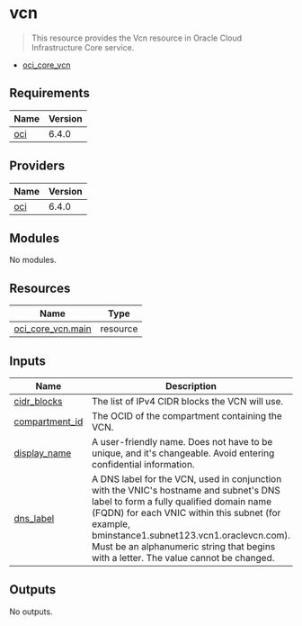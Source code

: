 <!-- BEGIN_TF_DOCS -->
# vcn

> This resource provides the Vcn resource in Oracle Cloud Infrastructure Core service.

- [oci\_core\_vcn](https://registry.terraform.io/providers/oracle/oci/latest/docs/resources/core_vcn)

## Requirements

| Name | Version |
|------|---------|
| <a name="requirement_oci"></a> [oci](#requirement\_oci) | 6.4.0 |

## Providers

| Name | Version |
|------|---------|
| <a name="provider_oci"></a> [oci](#provider\_oci) | 6.4.0 |

## Modules

No modules.

## Resources

| Name | Type |
|------|------|
| [oci_core_vcn.main](https://registry.terraform.io/providers/oracle/oci/6.4.0/docs/resources/core_vcn) | resource |

## Inputs

| Name | Description | Type | Default | Required |
|------|-------------|------|---------|:--------:|
| <a name="input_cidr_blocks"></a> [cidr\_blocks](#input\_cidr\_blocks) | The list of IPv4 CIDR blocks the VCN will use. | `any` | n/a | yes |
| <a name="input_compartment_id"></a> [compartment\_id](#input\_compartment\_id) | The OCID of the compartment containing the VCN. | `any` | n/a | yes |
| <a name="input_display_name"></a> [display\_name](#input\_display\_name) | A user-friendly name. Does not have to be unique, and it's changeable. Avoid entering confidential information. | `any` | n/a | yes |
| <a name="input_dns_label"></a> [dns\_label](#input\_dns\_label) | A DNS label for the VCN, used in conjunction with the VNIC's hostname and subnet's DNS label to form a fully qualified domain name (FQDN) for each VNIC within this subnet (for example, bminstance1.subnet123.vcn1.oraclevcn.com). Must be an alphanumeric string that begins with a letter. The value cannot be changed. | `any` | n/a | yes |

## Outputs

No outputs.
<!-- END_TF_DOCS -->